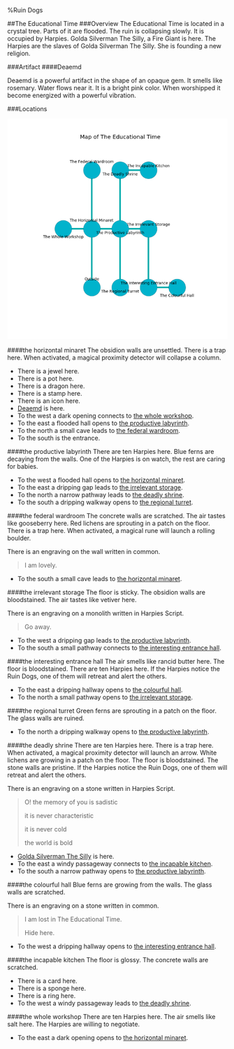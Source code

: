 %Ruin Dogs

##The Educational Time
###Overview
The Educational Time is located in a crystal tree. Parts of it are flooded. The ruin is collapsing slowly. It is occupied by Harpies. <a name="Golda-Silverman-The-Silly"></a>Golda Silverman The Silly, a Fire Giant is here. The Harpies are the slaves of Golda Silverman The Silly. She  is founding a new religion. 



###Artifact
####<a name="Deaemd"></a>Deaemd


Deaemd is a powerful artifact in the shape of an opaque gem. It smells like rosemary. Water flows near it. It is a bright pink color. When worshipped it become energized with a powerful vibration. 





###Locations


![](../v2/images/The-Educational-Time.png)

####<a name="the-horizontal-minaret"></a>the horizontal minaret
The obsidion walls are unsettled. There is a trap here. When activated, a magical proximity detector will collapse a column. 



* There is a jewel here.
* There is a pot here.
* There is a dragon here.
* There is a stamp here.
* There is an icon here.
* [Deaemd](#Deaemd) is here.
* To the west a dark opening connects to [the whole workshop](#the-whole-workshop).
* To the east a flooded hall opens to [the productive labyrinth](#the-productive-labyrinth).
* To the north a small cave leads to [the federal wardroom](#the-federal-wardroom).
* To the south is the entrance.


####<a name="the-productive-labyrinth"></a>the productive labyrinth
There are ten Harpies here. Blue ferns are decaying from the walls. One of the Harpies is on watch, the rest are caring for babies. 



* To the west a flooded hall opens to [the horizontal minaret](#the-horizontal-minaret).
* To the east a dripping gap leads to [the irrelevant storage](#the-irrelevant-storage).
* To the north a narrow pathway leads to [the deadly shrine](#the-deadly-shrine).
* To the south a dripping walkway opens to [the regional turret](#the-regional-turret).


####<a name="the-federal-wardroom"></a>the federal wardroom
The concrete walls are scratched. The air tastes like gooseberry here. Red lichens are sprouting in a patch on the floor. There is a trap here. When activated, a magical rune will launch a rolling boulder. 

There is an engraving on the wall written in common. 

> I am lovely.
>


* To the south a small cave leads to [the horizontal minaret](#the-horizontal-minaret).


####<a name="the-irrelevant-storage"></a>the irrelevant storage
The floor is sticky. The obsidion walls are bloodstained. The air tastes like vetiver here. 

There is an engraving on a monolith written in Harpies Script. 

> Go away.
>


* To the west a dripping gap leads to [the productive labyrinth](#the-productive-labyrinth).
* To the south a small pathway connects to [the interesting entrance hall](#the-interesting-entrance-hall).


####<a name="the-interesting-entrance-hall"></a>the interesting entrance hall
The air smells like rancid butter here. The floor is bloodstained. There are ten Harpies here. If the Harpies notice the Ruin Dogs, one of them will retreat and alert the others. 



* To the east a dripping hallway opens to [the colourful hall](#the-colourful-hall).
* To the north a small pathway opens to [the irrelevant storage](#the-irrelevant-storage).


####<a name="the-regional-turret"></a>the regional turret
Green ferns are sprouting in a patch on the floor. The glass walls are ruined. 



* To the north a dripping walkway opens to [the productive labyrinth](#the-productive-labyrinth).


####<a name="the-deadly-shrine"></a>the deadly shrine
There are ten Harpies here. There is a trap here. When activated, a magical proximity detector will launch an arrow. White lichens are growing in a patch on the floor. The floor is bloodstained. The stone walls are pristine. If the Harpies notice the Ruin Dogs, one of them will retreat and alert the others. 

There is an engraving on a stone written in Harpies Script. 

> O! the memory of you is sadistic
>
> it is never characteristic
>
> it is never cold
>
> the world is bold
>


* [Golda Silverman The Silly](#Golda-Silverman-The-Silly) is here.
* To the east a windy passageway connects to [the incapable kitchen](#the-incapable-kitchen).
* To the south a narrow pathway opens to [the productive labyrinth](#the-productive-labyrinth).


####<a name="the-colourful-hall"></a>the colourful hall
Blue ferns are growing from the walls. The glass walls are scratched. 

There is an engraving on a stone written in common. 

> I am lost in The Educational Time.
>
> Hide here.
>


* To the west a dripping hallway opens to [the interesting entrance hall](#the-interesting-entrance-hall).


####<a name="the-incapable-kitchen"></a>the incapable kitchen
The floor is glossy. The concrete walls are scratched. 



* There is a card here.
* There is a sponge here.
* There is a ring here.
* To the west a windy passageway leads to [the deadly shrine](#the-deadly-shrine).


####<a name="the-whole-workshop"></a>the whole workshop
There are ten Harpies here. The air smells like salt here. The Harpies are willing to negotiate. 



* To the east a dark opening opens to [the horizontal minaret](#the-horizontal-minaret).


